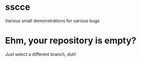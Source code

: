 # sscce
Various small demonstrations for various bugs

# Ehm, your repository is empty?
Just select a different branch, duh!
